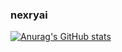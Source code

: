 ### nexryai
[![Anurag's GitHub stats](https://github-readme-stats.vercel.app/api?username=nexryai&count_private=true&show_icons=true&theme=tokyonight&hide_rank=true)](https://github.com/anuraghazra/github-readme-stats)


